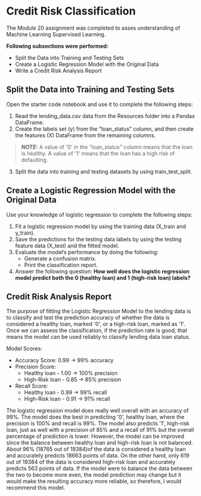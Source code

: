 # Credit Risk Classification
The Module 20 assignment was completed to asses understanding of Machine Learning Supervised Learning.

**Following subsections were performed:**
* Split the Data into Training and Testing Sets
* Create a Logistic Regression Model with the Original Data
* Write a Credit Risk Analysis Report

## Split the Data into Training and Testing Sets
Open the starter code notebook and use it to complete the following steps:
1.	Read the lending_data.csv data from the Resources folder into a Pandas DataFrame.
2.	Create the labels set (y) from the “loan_status” column, and then create the features (X) DataFrame from the remaining columns.

>_**NOTE:**_ A value of '0' in the “loan_status” column means that the loan is healthy. A value of '1' means that the loan has a high risk of defaulting.

3.	Split the data into training and testing datasets by using train_test_split.

## Create a Logistic Regression Model with the Original Data
Use your knowledge of logistic regression to complete the following steps:
1.	Fit a logistic regression model by using the training data (X_train and y_train).
2.	Save the predictions for the testing data labels by using the testing feature data (X_test) and the fitted model.
3.	Evaluate the model’s performance by doing the following:
    * Generate a confusion matrix.
    * Print the classification report.
4.	Answer the following question: **How well does the logistic regression model predict both the 0 (healthy loan) and 1 (high-risk loan) labels?**

## Credit Risk Analysis Report
The purpose of fitting the Logistic Regression Model to the lending data is to classify and test the prediction accuracy of whether the data is considered a healthy loan, marked '0', or a high-risk loan, marked as '1'. Once we can assess the classification, if the prediction rate is good, that means the model can be used reliably to classify lending data loan status.

Model Scores:
* Accuracy Score: 0.99 -> 99% accuracy
* Precision Score:
    * Healthy loan - 1.00 -> 100% precision
    * High-Risk loan - 0.85 -> 85% precision
* Recall Score:
    * Healthy loan - 0.99 -> 99% recall
    * High-Risk loan - 0.91 -> 91% recall

The logistic regression model does really well overall with an accuracy of 99%. The model does the best in predicting '0', healthy loan, where the precision is 100% and recall is 99%. The model also predicts '1', high-risk loan, just as well with a precision of 85% and a recall of 91% but the overall percentage of prediction is lower. However, the model can be improved since the balance between healthy loan and high-risk loan is not balanced. About 96% (18765 out of 19384)of the data is considered a healthy loan and accurately predicts 18663 points of data. On the other hand, only 619 out of 19384 of the data is considered high-risk loan and accurately predicts 563 points of data. If the model were to balance the data between the two to become more even, the model prediction may change but it would make the resulting accuracy more reliable, so therefore, I would recommend this model.
